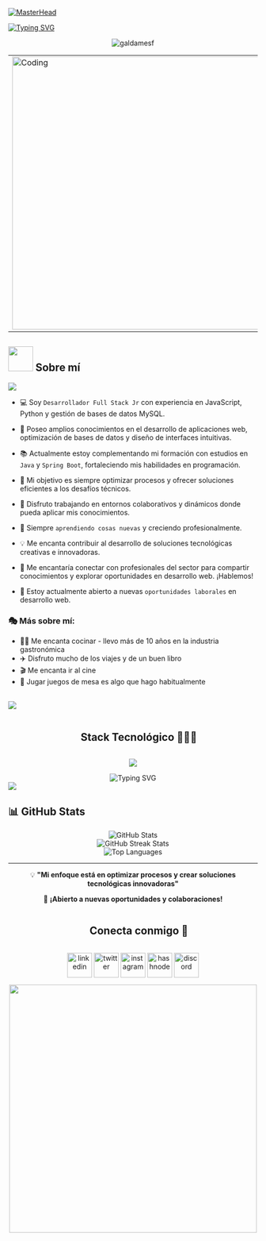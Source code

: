 [![MasterHead](https://i.pinimg.com/originals/77/ca/a3/77caa32884d735d439ade45ba37feaf2.gif)](https://galdamesf.github.io)

[![Typing SVG](https://readme-typing-svg.herokuapp.com?color=FF3670&size=35&center=true&vCenter=true&width=1000&lines=¡Bienvenido+a+mi+perfil+de+GitHub!;Soy+Fernando+Galdames;Desarrollador+Full+Stack+Jr;Apasionado+por+la+tecnología)](https://git.io/typing-svg)

<p align="center"> <img src="https://komarev.com/ghpvc/?username=galdamesf&label=Visitas%20al%20perfil&color=0e75b6&style=flat" alt="galdamesf" /> </p>

<div align="center">
  <table>
    <tr border="none">
      <td>
        <img align="center" alt="Coding" width="550" src="https://repository-images.githubusercontent.com/588181932/e36ec678-7984-4cdd-8e4c-a3932772ff8e">
      </td>
    </tr>
  </table>
</div>

## <picture><img src = "https://github.com/7oSkaaa/7oSkaaa/blob/main/Images/about_me.gif?raw=true" width = 50px></picture> Sobre mí

<img src="https://user-images.githubusercontent.com/73097560/115834477-dbab4500-a447-11eb-908a-139a6edaec5c.gif">

- 💻 Soy `Desarrollador Full Stack Jr` con experiencia en JavaScript, Python y gestión de bases de datos MySQL.

- 🚀 Poseo amplios conocimientos en el desarrollo de aplicaciones web, optimización de bases de datos y diseño de interfaces intuitivas.

- 📚 Actualmente estoy complementando mi formación con estudios en `Java` y `Spring Boot`, fortaleciendo mis habilidades en programación.

- 🎯 Mi objetivo es siempre optimizar procesos y ofrecer soluciones eficientes a los desafíos técnicos.

- 🤝 Disfruto trabajando en entornos colaborativos y dinámicos donde pueda aplicar mis conocimientos.

- 🌱 Siempre `aprendiendo cosas nuevas` y creciendo profesionalmente.

- 💡 Me encanta contribuir al desarrollo de soluciones tecnológicas creativas e innovadoras.

- 🔗 Me encantaría conectar con profesionales del sector para compartir conocimientos y explorar oportunidades en desarrollo web. ¡Hablemos!

- 🎯 Estoy actualmente abierto a nuevas `oportunidades laborales` en desarrollo web.

### 🎭 Más sobre mí:
- 👨‍🍳 Me encanta cocinar - llevo más de 10 años en la industria gastronómica
- ✈️ Disfruto mucho de los viajes y de un buen libro
- 🎬 Me encanta ir al cine
- 🎲 Jugar juegos de mesa es algo que hago habitualmente

<br>

<!--horizontal divider(gradiant)-->
<img src="https://user-images.githubusercontent.com/73097560/115834477-dbab4500-a447-11eb-908a-139a6edaec5c.gif">

<!--h1 without bottom border-->
<div id="user-content-toc">
  <ul align="center">
    <summary><h2 style="display: inline-block">Stack Tecnológico 👨🏻‍💻</h2></summary>
  </ul>
</div>

<!--tech stack icons-->
<p align="center">
  <a href="https://skillicons.dev">
    <img src="https://skillicons.dev/icons?i=js,react,py,flask,java,spring,mysql,postgresql,html,css,nodejs,postman&perline=6" />
  </a>
</p>



<div align="center">
  <img src="https://readme-typing-svg.herokuapp.com?font=Fira+Code&pause=1000&width=500&lines=Siempre+optimizando+procesos;Creando+soluciones+eficientes;Aprendiendo+Java+y+Spring+Boot;¡Conectemos+y+colaboremos!" alt="Typing SVG" />
</div>

<!--horizontal divider(gradiant)-->
<img src="https://user-images.githubusercontent.com/73097560/115834477-dbab4500-a447-11eb-908a-139a6edaec5c.gif">

## 📊 GitHub Stats

<div align="center">
  <img src="https://github-readme-stats.vercel.app/api?username=galdamesf&theme=radical&hide_border=false&include_all_commits=true&count_private=true" alt="GitHub Stats" />
  <br/>
  <img src="https://github-readme-streak-stats.herokuapp.com/?user=galdamesf&theme=radical&hide_border=false" alt="GitHub Streak Stats" />
  <br/>
  <img src="https://github-readme-stats.vercel.app/api/top-langs/?username=galdamesf&theme=radical&hide_border=false&include_all_commits=true&count_private=true&layout=compact" alt="Top Languages" />
</div>

---

<div align="center">
  <p>💡 <strong>"Mi enfoque está en optimizar procesos y crear soluciones tecnológicas innovadoras"</strong></p>
  <p>🚀 <strong>¡Abierto a nuevas oportunidades y colaboraciones!</strong></p>
</div>

<!-- Connect with me -->
<!--h2 without bottom border-->
<div id="user-content-toc">
  <ul align="center">
    <summary><h2 style="display: inline-block">Conecta conmigo 🤝</h2></summary>
  </ul>
</div>

<!--icons and links-->
<p align="center">
<a href="https://www.linkedin.com/in/fernandogaldamesv/" target="blank"><img align="center" src="https://user-images.githubusercontent.com/88904952/234979284-68c11d7f-1acc-4f0c-ac78-044e1037d7b0.png" alt="linkedin" height="50" width="50" /></a>
<a href="https://twitter.com/1010nishant" target="blank"><img align="center" src="https://user-images.githubusercontent.com/88904952/234980676-61bfb021-ecc8-48f7-88e6-34c1b06c4a58.png" alt="twitter" height="50" width="50" /></a> 
<a href="https://www.instagram.com/fernandogaldames.v/" target="blank"><img align="center" src="https://user-images.githubusercontent.com/88904952/234981169-2dd1e58f-4b7e-468c-8213-034ba62156c3.png" alt="instagram" height="50" width="50" /></a>
<a href="https://1010nishant.hashnode.dev/" target="blank"><img align="center" src="https://user-images.githubusercontent.com/88904952/234982196-562aea17-5532-4550-8c08-1c7cb994a541.png" alt="hashnode" height="50" width="50" /></a>
<a href="https://discordapp.com/users/957722095381540874" target="blank"><img align="center" src="https://user-images.githubusercontent.com/88904952/234982627-019fd336-6248-453c-9b05-97c13fd1d207.png" alt="discord" height="50" width="50" /></a>
</p>

<div align="center">
  <img src="https://media.giphy.com/media/L8K62iTDkzGX6/giphy.gif" width="500" />
</div>
